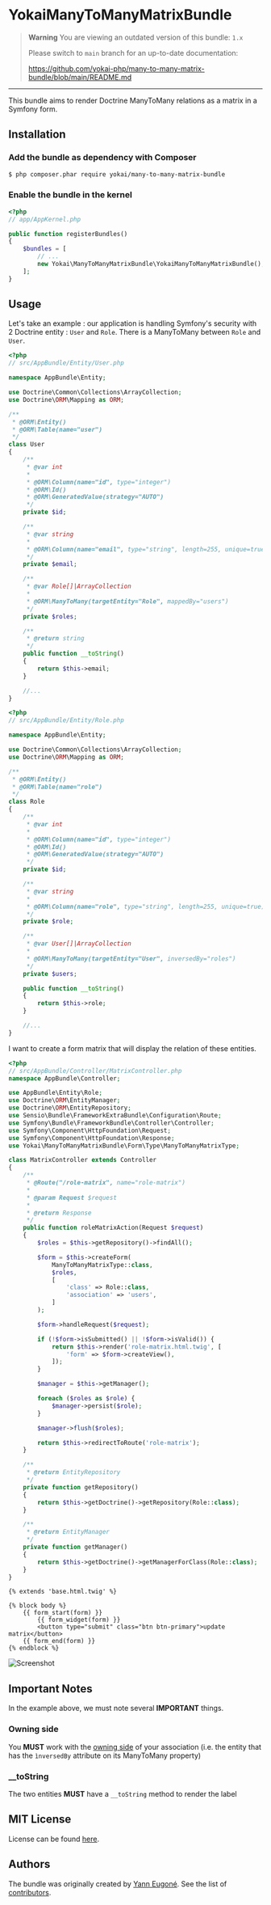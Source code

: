YokaiManyToManyMatrixBundle
===========================

> **Warning**
> You are viewing an outdated version of this bundle: `1.x`
>
> Please switch to `main` branch for an up-to-date documentation:
>
> https://github.com/yokai-php/many-to-many-matrix-bundle/blob/main/README.md

------------

This bundle aims to render Doctrine ManyToMany relations as a matrix in a Symfony form.


Installation
------------

### Add the bundle as dependency with Composer

``` bash
$ php composer.phar require yokai/many-to-many-matrix-bundle
```

### Enable the bundle in the kernel

``` php
<?php
// app/AppKernel.php

public function registerBundles()
{
    $bundles = [
        // ...
        new Yokai\ManyToManyMatrixBundle\YokaiManyToManyMatrixBundle(),
    ];
}
```


Usage
-----

Let's take an example : our application is handling Symfony's security with 2 Doctrine entity : `User` and `Role`.
There is a ManyToMany between `Role` and `User`.

```php
<?php
// src/AppBundle/Entity/User.php

namespace AppBundle\Entity;

use Doctrine\Common\Collections\ArrayCollection;
use Doctrine\ORM\Mapping as ORM;

/**
 * @ORM\Entity()
 * @ORM\Table(name="user")
 */
class User
{
    /**
     * @var int
     *
     * @ORM\Column(name="id", type="integer")
     * @ORM\Id()
     * @ORM\GeneratedValue(strategy="AUTO")
     */
    private $id;

    /**
     * @var string
     *
     * @ORM\Column(name="email", type="string", length=255, unique=true)
     */
    private $email;

    /**
     * @var Role[]|ArrayCollection
     *
     * @ORM\ManyToMany(targetEntity="Role", mappedBy="users")
     */
    private $roles;

    /**
     * @return string
     */
    public function __toString()
    {
        return $this->email;
    }

    //...
}
```

```php
<?php
// src/AppBundle/Entity/Role.php

namespace AppBundle\Entity;

use Doctrine\Common\Collections\ArrayCollection;
use Doctrine\ORM\Mapping as ORM;

/**
 * @ORM\Entity()
 * @ORM\Table(name="role")
 */
class Role
{
    /**
     * @var int
     *
     * @ORM\Column(name="id", type="integer")
     * @ORM\Id()
     * @ORM\GeneratedValue(strategy="AUTO")
     */
    private $id;

    /**
     * @var string
     *
     * @ORM\Column(name="role", type="string", length=255, unique=true)
     */
    private $role;

    /**
     * @var User[]|ArrayCollection
     *
     * @ORM\ManyToMany(targetEntity="User", inversedBy="roles")
     */
    private $users;

    public function __toString()
    {
        return $this->role;
    }

    //...
}
```

I want to create a form matrix that will display the relation of these entities.

```php
<?php
// src/AppBundle/Controller/MatrixController.php
namespace AppBundle\Controller;

use AppBundle\Entity\Role;
use Doctrine\ORM\EntityManager;
use Doctrine\ORM\EntityRepository;
use Sensio\Bundle\FrameworkExtraBundle\Configuration\Route;
use Symfony\Bundle\FrameworkBundle\Controller\Controller;
use Symfony\Component\HttpFoundation\Request;
use Symfony\Component\HttpFoundation\Response;
use Yokai\ManyToManyMatrixBundle\Form\Type\ManyToManyMatrixType;

class MatrixController extends Controller
{
    /**
     * @Route("/role-matrix", name="role-matrix")
     *
     * @param Request $request
     *
     * @return Response
     */
    public function roleMatrixAction(Request $request)
    {
        $roles = $this->getRepository()->findAll();

        $form = $this->createForm(
            ManyToManyMatrixType::class,
            $roles,
            [
                'class' => Role::class,
                'association' => 'users',
            ]
        );

        $form->handleRequest($request);

        if (!$form->isSubmitted() || !$form->isValid()) {
            return $this->render('role-matrix.html.twig', [
                'form' => $form->createView(),
            ]);
        }

        $manager = $this->getManager();

        foreach ($roles as $role) {
            $manager->persist($role);
        }

        $manager->flush($roles);

        return $this->redirectToRoute('role-matrix');
    }

    /**
     * @return EntityRepository
     */
    private function getRepository()
    {
        return $this->getDoctrine()->getRepository(Role::class);
    }

    /**
     * @return EntityManager
     */
    private function getManager()
    {
        return $this->getDoctrine()->getManagerForClass(Role::class);
    }
}
```

```twig
{% extends 'base.html.twig' %}

{% block body %}
    {{ form_start(form) }}
        {{ form_widget(form) }}
        <button type="submit" class="btn btn-primary">update matrix</button>
    {{ form_end(form) }}
{% endblock %}
```

![Screenshot](Resources/screenshot.png)


Important Notes
---------------

In the example above, we must note several **IMPORTANT** things.

### Owning side

You **MUST** work with the [owning side](http://doctrine-orm.readthedocs.io/projects/doctrine-orm/en/latest/reference/unitofwork-associations.html)
  of your association (i.e. the entity that has the `ìnversedBy` attribute on its ManyToMany property)

### __toString

The two entities **MUST** have a `__toString` method to render the label


MIT License
-----------

License can be found [here](https://github.com/yann-eugone/many-to-many-matrix-bundle/blob/master/Resources/meta/LICENSE).


Authors
-------

The bundle was originally created by [Yann Eugoné](https://github.com/yann-eugone).
See the list of [contributors](https://github.com/yann-eugone/many-to-many-matrix-bundle/contributors).
